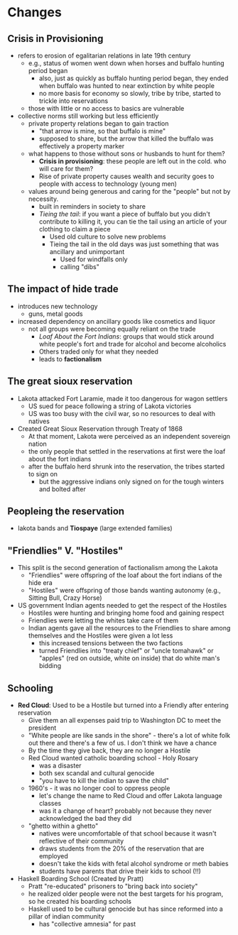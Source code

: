 # Changes

## Crisis in Provisioning

* refers to erosion of egalitarian relations in late 19th century
    * e.g., status of women went down when horses and buffalo hunting period began
        * also, just as quickly as buffalo hunting period began, they ended when buffalo was hunted to near extinction by white people
        * no more basis for economy so slowly, tribe by tribe, started to trickle into reservations
    * those with little or no access to basics are vulnerable
* collective norms still working but less efficiently
    * private property relations began to gain traction
        * "that arrow is mine, so that buffalo is mine"
        * supposed to share, but the arrow that killed the buffalo was effectively a property marker
    * what happens to those without sons or husbands to hunt for them?
        * **Crisis in provisioning**: these people are left out in the cold. who will care for them?
        * Rise of private property causes wealth and security goes to people with access to technology (young men)
    * values around being generous and caring for the "people" but not by necessity.
        * built in reminders in society to share
        * *Tieing the tail*: if you want a piece of buffalo but you didn't contribute to killing it, you can tie the tail using an article of your clothing to claim a piece
            * Used old culture to solve new problems
            * Tieing the tail in the old days was just something that was ancillary and unimportant
                * Used for windfalls only
                * calling "dibs"

## The impact of hide trade

* introduces new technology
    * guns, metal goods
* increased dependency on ancillary goods like cosmetics and liquor
    * not all groups were becoming equally reliant on the trade
        * *Loaf About the Fort Indians*: groups that would stick around white people's fort and trade for alcohol and become alcoholics
        * Others traded only for what they needed
        * leads to **factionalism**

## The great sioux reservation

* Lakota attacked Fort Laramie, made it too dangerous for wagon settlers
    * US sued for peace following a string of Lakota victories
    * US was too busy with the civil war, so no resources to deal with natives
* Created Great Sioux Reservation through Treaty of 1868
    * At that moment, Lakota were perceived as an independent sovereign nation
    * the only people that settled in the reservations at first were the loaf about the fort indians
    * after the buffalo herd shrunk into the reservation, the tribes started to sign on
        * but the aggressive indians only signed on for the tough winters and bolted after

## Peopleing the reservation

* lakota bands and **Tiospaye** (large extended families)

## "Friendlies" V. "Hostiles"

* This split is the second generation of factionalism among the Lakota
    * "Friendlies" were offspring of the loaf about the fort indians of the hide era
    * "Hostiles" were offspring of those bands wanting autonomy (e.g., Sitting Bull, Crazy Horse)
* US government Indian agents needed to get the respect of the Hostiles
    * Hostiles were hunting and bringing home food and gaining respect
    * Friendlies were letting the whites take care of them
    * Indian agents gave all the resources to the Friendlies to share among themselves and the Hostiles were given a lot less
        * this increased tensions between the two factions
        * turned Friendlies into "treaty chief" or "uncle tomahawk" or "apples" (red on outside, white on inside) that do white man's bidding

## Schooling

* **Red Cloud**: Used to be a Hostile but turned into a Friendly after entering reservation
    * Give them an all expenses paid trip to Washington DC to meet the president
    * "White people are like sands in the shore" - there's a lot of white folk out there and there's a few of us. I don't think we have a chance
    * By the time they give back, they are no longer a Hostile
    * Red Cloud wanted catholic boarding school - Holy Rosary
        * was a disaster
        * both sex scandal and cultural genocide
        * "you have to kill the indian to save the child"
    * 1960's - it was no longer cool to oppress people
        * let's change the name to Red Cloud and offer Lakota language classes
        * was it a change of heart? probably not because they never acknowledged the bad they did
    * "ghetto within a ghetto"
        * natives were uncomfortable of that school because it wasn't reflective of their community
        * draws students from the 20% of the reservation that are employed
        * doesn't take the kids with fetal alcohol syndrome or meth babies
        * students have parents that drive their kids to school (!!)
* Haskell Boarding School (Created by Pratt)
    * Pratt "re-educated" prisoners to "bring back into society"
    * he realized older people were not the best targets for his program, so he created his boarding schools
    * Haskell used to be cultural genocide but has since reformed into a pillar of indian community
        * has "collective amnesia" for past